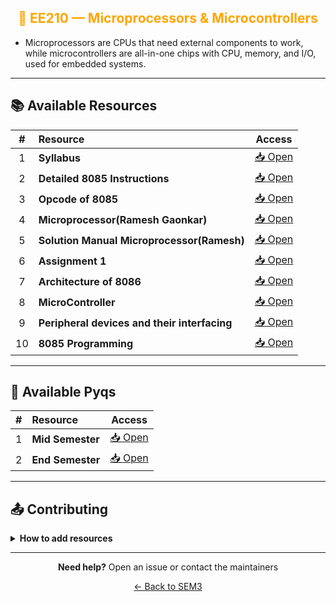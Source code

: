 <div align = "center" style="color:orange">

## 🔌 EE210 — Microprocessors & Microcontrollers

</div>

- Microprocessors are CPUs that need external components to work, while microcontrollers are all-in-one chips with CPU, memory, and I/O, used for embedded systems.

<div align = "center">

</div>

---

## 📚 Available Resources

<div align="center">

|  #  | Resource                                     |                                            Access                                             |
| :-: | :------------------------------------------- | :-------------------------------------------------------------------------------------------: |
|  1  | **Syllabus**                                 | [📥 Open](https://drive.google.com/file/d/1-abd1kEcvn4wKk66hSpt9tng0gI2XPiU/view?usp=sharing) |
|  2  | **Detailed 8085 Instructions**               | [📥 Open](https://drive.google.com/file/d/1lg_4st1LruujvNxpBopPGaMG3VfYB6M7/view?usp=sharing) |
|  3  | **Opcode of 8085**                           | [📥 Open](https://drive.google.com/file/d/18IVI0RjZTzIbKw8tb1yxK5b45_LjtcJH/view?usp=sharing) |
|  4  | **Microprocessor(Ramesh Gaonkar)**           | [📥 Open](https://drive.google.com/file/d/1KGoh4KZ723ph8iqYOLbPoAGJcdR2-6WZ/view?usp=sharing) |
|  5  | **Solution Manual Microprocessor(Ramesh)**   | [📥 Open](https://drive.google.com/file/d/1mVH2zHlPggTadSV1kGo807lvLZCpjwBv/view?usp=sharing) |
|  6  | **Assignment 1**                             | [📥 Open](https://drive.google.com/file/d/1TRquWdM7A4LApAg3IEgjqDol9fRRDJmX/view?usp=sharing) |
|  7  | **Architecture of 8086**                     | [📥 Open](https://drive.google.com/file/d/1a-Evby18D1O1evyumqNgareYZ-JzgcJh/view?usp=sharing) |
|  8  | **MicroController**                          | [📥 Open](https://drive.google.com/file/d/1iUkT7DhwM-KoJY1kKsbTQ0qEMT7dUpB2/view?usp=sharing) |
|  9  | **Peripheral devices and their interfacing** | [📥 Open](https://drive.google.com/file/d/1-kxFTfQGGzydjjVZ6L7rpahhVLN9w_mV/view?usp=sharing) |
| 10  | **8085 Programming**                         | [📥 Open](https://drive.google.com/file/d/1hTDbJ2nvdvGgBObJGkJEcpuEfljtUaas/view?usp=sharing) |

</div>

---

## 📑 Available Pyqs

<div align="center">

|  #  | Resource         |             Access             |
| :-: | :--------------- | :----------------------------: |
|  1  | **Mid Semester** | [📥 Open](./PYQ/Mid-Semester/) |
|  2  | **End Semester** | [📥 Open](./PYQ/End-Semester/) |

</div>

---

## 📤 Contributing

<details>
<summary><b>How to add resources</b></summary>

### Option A: Upload PDFs

```
CE102/
├── CE102_Mid_2024.pdf
├── CE102_End_2023.pdf
└── CE102_Notes_TopicX.pdf
```

### Option B: Add Drive Links (Recommended)

Add your Google Drive share link to the table above following the existing format.

**📝 Naming Convention**

- For exams: `CE102_Mid_YYYY.pdf` or `CE102_End_YYYY.pdf`
- For notes: `CE102_Lecture#_Topic.pdf`
- For assignments: `CE102_Assignment#_YYYY.pdf`

<br/>

> 💡 **Important:** Only add files you have permission to share

</details>

---

<div align="center">

**Need help?** Open an issue or contact the maintainers

[← Back to SEM3](../)

</div>
